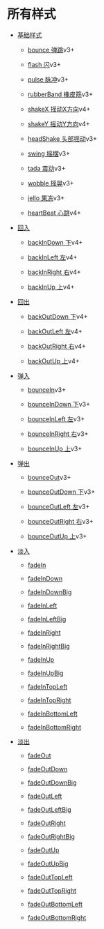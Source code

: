 # 所有样式

* [基础样式](style/basic.md)

  * [bounce 弹跳](style/basic.md/#bounce)<span class="tip">v3+</span>
  
  * [flash 闪](style/basic.md/#flash)<span class="tip">v3+</span>
  
  * [pulse 脉冲](style/basic.md/#pulse)<span class="tip">v3+</span>
  
  * [rubberBand 橡皮筋](style/basic.md/#rubberband)<span class="tip">v3+</span>
  
  * [shakeX 摇动X方向](style/basic.md/#shakex)<span class="tip">v4+</span>
  
  * [shakeY 摇动Y方向](style/basic.md/#shakey)<span class="tip">v4+</span>

  * [headShake 头部摇动](style/basic.md/#headshake)<span class="tip">v3+</span>

  * [swing 摇摆](style/basic.md/#swing)<span class="tip">v3+</span>

  * [tada 震动](style/basic.md/#tada)<span class="tip">v3+</span>

  * [wobble 摇晃](style/basic.md/#wobble)<span class="tip">v3+</span>

  * [jello 果冻](style/basic.md/#jello)<span class="tip">v3+</span>

  * [heartBeat 心跳](style/basic.md/#heartbeat)<span class="tip">v4+</span>

* [回入](style/backin.md)

  * [backInDown 下](style/backin.md#backindown)<span class="tip">v4+</span>

  * [backInLeft 左](style/backin.md#backinleft)<span class="tip">v4+</span>

  * [backInRight 右](style/backin.md#backinright)<span class="tip">v4+</span>
  
  * [backInUp 上](style/backin.md#backinup)<span class="tip">v4+</span>

* [回出](style/backout.md)

  * [backOutDown 下](style/backout.md#backoutdown)<span class="tip">v4+</span>

  * [backOutLeft 左](style/backout.md#backoutleft)<span class="tip">v4+</span>

  * [backOutRight 右](style/backout.md#backoutright)<span class="tip">v4+</span>
  
  * [backOutUp 上](style/backout.md#backoutup)<span class="tip">v4+</span>

* [弹入](style/bouncein.md)

  * [bounceIn](style/bouncein.md#bouncein)<span class="tip">v3+</span>

  * [bounceInDown 下](style/bouncein.md#bounceindown)<span class="tip">v3+</span>

  * [bounceInLeft 左](style/bouncein.md#bounceinleft)<span class="tip">v3+</span>

  * [bounceInRight 右](style/bouncein.md#bounceinright)<span class="tip">v3+</span>
  
  * [bounceInUp 上](style/bouncein.md#bounceinup)<span class="tip">v3+</span>

* [弹出](style/bounceout.md)

  * [bounceOut](style/bounceout.md#bounceout)<span class="tip">v3+</span>

  * [bounceOutDown 下](style/bounceout.md#bounceoutdown)<span class="tip">v3+</span>

  * [bounceOutLeft 左](style/bounceout.md#bounceoutleft)<span class="tip">v3+</span>

  * [bounceOutRight 右](style/bounceout.md#bounceoutright)<span class="tip">v3+</span>
  
  * [bounceOutUp 上](style/bounceout.md#bounceoutup)<span class="tip">v3+</span>

* [淡入](style/fadein.md)

  * [fadeIn](style/fadein.md#fadein)

  * [fadeInDown](style/fadein.md#fadeindown)

  * [fadeInDownBig](style/fadein.md#fadeindownbig)

  * [fadeInLeft](style/fadein.md#fadeinleft)

  * [fadeInLeftBig](style/fadein.md#fadeinleftbig)

  * [fadeInRight](style/fadein.md#fadeinright)

  * [fadeInRightBig](style/fadein.md#fadeinrightbig)

  * [fadeInUp](style/fadein.md#fadeinup)

  * [fadeInUpBig](style/fadein.md#fadeinupbig)

  * [fadeInTopLeft](style/fadein.md#fadeintopleft)

  * [fadeInTopRight](style/fadein.md#fadeintopright)

  * [fadeInBottomLeft](style/fadein.md#fadeinbottomleft)

  * [fadeInBottomRight](style/fadein.md#fadeinbottomright)

* [淡出](style/fadeout.md)

  * [fadeOut](style/fadeout.md#fadeout)

  * [fadeOutDown](style/fadeout.md#fadeoutdown)

  * [fadeOutDownBig](style/fadeout.md#fadeoutdownbig)

  * [fadeOutLeft](style/fadeout.md#fadeoutleft)

  * [fadeOutLeftBig](style/fadeout.md#fadeoutleftbig)

  * [fadeOutRight](style/fadeout.md#fadeoutright)

  * [fadeOutRightBig](style/fadeout.md#fadeoutrightbig)

  * [fadeOutUp](style/fadeout.md#fadeoutup)

  * [fadeOutUpBig](style/fadeout.md#fadeoutupbig)

  * [fadeOutTopLeft](style/fadeout.md#fadeouttopleft)

  * [fadeOutTopRight](style/fadeout.md#fadeouttopright)

  * [fadeOutBottomLeft](style/fadeout.md#fadeoutbottomleft)
  
  * [fadeOutBottomRight](style/fadeout.md#fadeoutbottomright)